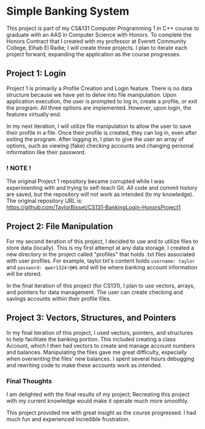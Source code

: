 # Simple Banking System 

This project is part of my CS&131 Computer Programming 1 in C++ course to graduate with an AAS in Computer Science with Honors. 
To complete the Honors Contract that I created with my professor at Everett Community College, Eihab El Radie; 
I will create three projects. 
I plan to iterate each project forward, expanding the application as the course progresses.

## Project 1: Login

Project 1 is primarily a Profile Creation and Login feature. 
There is no data structure because we have yet to delve into file manipulation. 
Upon application execution, the user is prompted to log in, create a profile, or exit the program. 
All three options are implemented. 
However, upon login, the features virtually end. 

In my next iteration, I will utilize file manipulation to allow the user to save their profile in a file. 
Once their profile is created, they can log in, even after exiting the program. 
After logging in, I plan to give the user an array of options, 
such as viewing (fake) checking accounts and changing personal information like their password.

### ! NOTE !

The original Project 1 repository became corrupted while 
I was experimenting with and trying to self-teach Git. 
All code and commit history are saved, 
but the repository will not work as intended (to my knowledge).
The original repository URL is: <br>
https://github.com/TaylorBisset/CS131-BankingLogin-HonorsProject1

## Project 2: File Manipulation

For my second iteration of this project, I decided to use <filesystem> and <fstream> to utilize files to store data (locally). 
This is my first attempt at any data storage. I created a new directory in the project called "profiles" 
that holds .txt files associated with user profiles. 
For example, taylor.txt's content holds `username: taylor` and `password: qwer1324!@#$` 
and will be where banking account information will be stored.

In the final iteration of this project (for CS131), I plan to use vectors, arrays, and pointers for data management.
The user can create checking and savings accounts within their profile files. 

## Project 3: Vectors, Structures, and Pointers

In my final iteration of this project, I used vectors, pointers, and structures to help facilitate the banking portion. 
This included creating a class Account, which I then had vectors to create and manage account numbers and balances.
Manipulating the files gave me great difficulty, especially when overwriting the files' new balances. 
I spent several hours debugging and rewriting code to make these accounts work as intended. 

### Final Thoughts

I am delighted with the final results of my project; 
Recreating this project with my current knowledge would make it operate much more smoothly.

This project provided me with great insight as the course progressed. I had much fun and experienced incredible frustration. 
